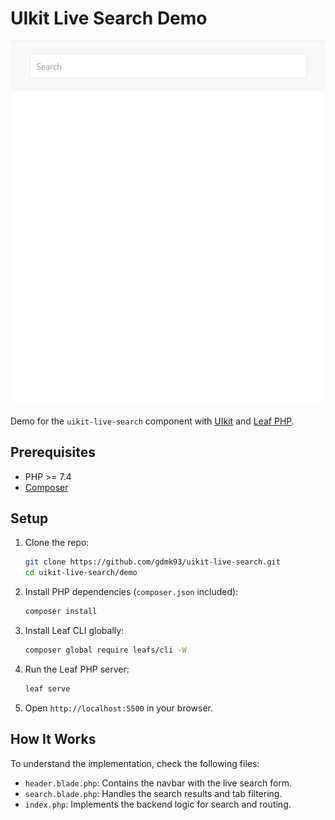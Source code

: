 # UIkit Live Search Demo

![Live Search Demo](demo.gif)

Demo for the `uikit-live-search` component with [UIkit](https://getuikit.com) and [Leaf PHP](https://leafphp.dev).

## Prerequisites
- PHP >= 7.4
- [Composer](https://getcomposer.org)

## Setup
1. Clone the repo:
   ```bash
   git clone https://github.com/gdmk93/uikit-live-search.git
   cd uikit-live-search/demo
   ```

2. Install PHP dependencies (`composer.json` included):
   ```bash
   composer install
   ```

3. Install Leaf CLI globally:
   ```bash
   composer global require leafs/cli -W
   ```

4. Run the Leaf PHP server:
   ```bash
   leaf serve
   ```

5. Open `http://localhost:5500` in your browser.

## How It Works
To understand the implementation, check the following files:
- `header.blade.php`: Contains the navbar with the live search form.
- `search.blade.php`: Handles the search results and tab filtering.
- `index.php`: Implements the backend logic for search and routing.
